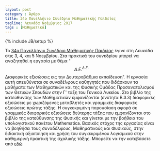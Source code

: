 ```yaml
---
layout: post
category : Άρθρο
title: 34o Πανελλήνιο Συνέδριο Μαθηματικής Παιδείας
tagline: Λευκάδα Νοέμβριος 2017
tags : [Μαθηματικά]
---
```

{% include JB/setup %}

To [34o Πανελλήνιο Συνέδριο Μαθηματικής Παιδείας](http://www.emesynedrio34.gr/) έγινε στη Λευκάδα στις 3, 4, και 5 Νοεμβρίου.
Στα πρακτικά του συνεδρίου μπορεί να αναζητηθεί η εργασία με θέμα "$$Δ.Ε.^{Δ.Ε.}$$ Διαφορικές εξισώσεις εις την Δευτεροβάθμια εκπαίδευση".
Η εργασία αυτή απευθύνεται σε συναδέλφους καθηγητές που διδάσκουν τα μαθήματα των Μαθηματικών και της Φυσικής Ομάδας Προσανατολισμού των Θετικών Σπουδών στην Γ’ τάξη
του Γενικού Λυκείου. Στο βιβλίο της κατεύθυνσης των Μαθηματικών εμφανίζονται (ενότητα Β.3.3) διαφορικές εξισώσεις με χωριζόμενες μεταβλητές και γραμμικές διαφορικές εξισώσεις
πρώτης τάξης. Η συγκεκριμένη παρουσίαση αφορά σε γραμμικές διαφορικές εξισώσεις δεύτερης τάξης που εμφανίζονται στο βιβλίο της κατεύθυνσης της Φυσικής και γίνεται με την βοήθεια του
υπολογιστικού πακέτου Mathematica. Βασικός στόχος της εργασίας είναι να βοηθήσει τους συναδέλφους, Μαθηματικούς και Φυσικούς, στην διδακτική αξιοποίηση και χρήση του
συγκεκριμένου λογισμικού στην καθημερινή πρακτική της σχολικής τάξης. 
Μπορείτε να την κατεβάσετε από [εδώ](https://drive.google.com/open?id=0B2PMgebiPbrIZVprckpMNFJEcHc)
